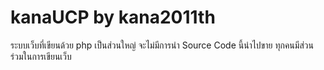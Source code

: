 kanaUCP by kana2011th
=======

ระบบเว็บที่เขียนด้วย php เป็นส่วนใหญ่
จะไม่มีการนำ Source Code นี้นำไปขาย
ทุกคนมีส่วนร่วมในการเขียนเว็บ
